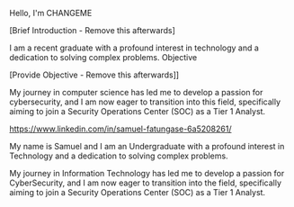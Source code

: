 Hello, I'm CHANGEME

[Brief Introduction - Remove this afterwards]

I am a recent graduate with a profound interest in technology and a dedication to solving complex problems.
Objective

[Provide Objective - Remove this afterwards]]

My journey in computer science has led me to develop a passion for cybersecurity, and I am now eager to transition into this field, specifically aiming to join a Security Operations Center (SOC) as a Tier 1 Analyst.

https://www.linkedin.com/in/samuel-fatungase-6a5208261/ 

My name is Samuel and I am an Undergraduate with a profound interest in Technology and a dedication to solving complex problems. 

My journey in Information Technology has led me to develop a passion for CyberSecurity, and I am now eager to transition into the field, specifically aiming to join a Security Operations Center (SOC) as a Tier 1 Analyst.
